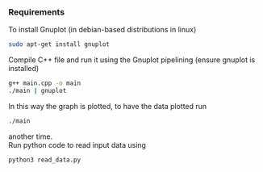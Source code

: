 ### Requirements
To install Gnuplot (in debian-based distributions in linux)
```bash
sudo apt-get install gnuplot
```

Compile C++ file and run it using the Gnuplot pipelining (ensure gnuplot is installed)
```bash
g++ main.cpp -o main
./main | gnuplot
```
In this way the graph is plotted, to have the data plotted run
```bash
./main
```
another time.\
Run python code to read input data using

```bash
python3 read_data.py
```
